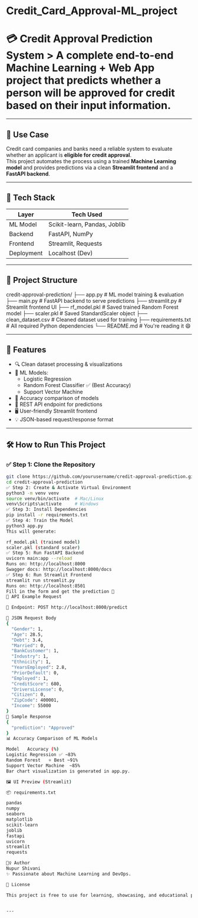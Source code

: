 # Credit_Card_Approval-ML_project
# 💳 Credit Approval Prediction System  > A complete end-to-end Machine Learning + Web App project that predicts whether a person will be approved for credit based on their input information.
---

## 🧠 Use Case

Credit card companies and banks need a reliable system to evaluate whether an applicant is **eligible for credit approval**.  
This project automates the process using a trained **Machine Learning model** and provides predictions via a clean **Streamlit frontend** and a **FastAPI backend**.

---

## 🚀 Tech Stack

| Layer      | Tech Used                         |
|------------|----------------------------------|
| ML Model   | Scikit-learn, Pandas, Joblib     |
| Backend    | FastAPI, NumPy                   |
| Frontend   | Streamlit, Requests              |
| Deployment | Localhost (Dev)                  |

---

## 📁 Project Structure

credit-approval-prediction/
├── app.py # ML model training & evaluation
├── main.py # FastAPI backend to serve predictions
├── streamlit.py # Streamlit frontend UI
├── rf_model.pkl # Saved trained Random Forest model
├── scaler.pkl # Saved StandardScaler object
├── clean_dataset.csv # Cleaned dataset used for training
├── requirements.txt # All required Python dependencies
└── README.md # You're reading it 😄


---

## 🎯 Features

- 🔍 Clean dataset processing & visualizations
- 🧠 ML Models:
  - Logistic Regression
  - Random Forest Classifier ✅ (Best Accuracy)
  - Support Vector Machine
- 🧪 Accuracy comparison of models
- 🔗 REST API endpoint for predictions
- 🖥️ User-friendly Streamlit frontend
- 💡 JSON-based request/response format

---

## 🛠️ How to Run This Project

### ✅ Step 1: Clone the Repository

```bash
git clone https://github.com/yourusername/credit-approval-prediction.git
cd credit-approval-prediction
✅ Step 2: Create & Activate Virtual Environment
python3 -m venv venv
source venv/bin/activate  # Mac/Linux
venv\Scripts\activate     # Windows
✅ Step 3: Install Dependencies
pip install -r requirements.txt
✅ Step 4: Train the Model
python3 app.py
This will generate:

rf_model.pkl (trained model)
scaler.pkl (standard scaler)
✅ Step 5: Run FastAPI Backend
uvicorn main:app --reload
Runs on: http://localhost:8000
Swagger docs: http://localhost:8000/docs
✅ Step 6: Run Streamlit Frontend
streamlit run streamlit.py
Runs on: http://localhost:8501
Fill in the form and get the prediction 🚀
🔁 API Example Request

📍 Endpoint: POST http://localhost:8000/predict

🔹 JSON Request Body
{
  "Gender": 1,
  "Age": 28.5,
  "Debt": 3.4,
  "Married": 0,
  "BankCustomer": 1,
  "Industry": 1,
  "Ethnicity": 1,
  "YearsEmployed": 2.8,
  "PriorDefault": 0,
  "Employed": 1,
  "CreditScore": 680,
  "DriversLicense": 0,
  "Citizen": 0,
  "ZipCode": 400001,
  "Income": 55000
}
🔹 Sample Response
{
  "prediction": "Approved"
}
📊 Accuracy Comparison of ML Models

Model	Accuracy (%)
Logistic Regression	✅ ~83%
Random Forest	⭐ Best ~91%
Support Vector Machine	~85%
Bar chart visualization is generated in app.py.

🖼️ UI Preview (Streamlit)

📦 requirements.txt

pandas
numpy
seaborn
matplotlib
scikit-learn
joblib
fastapi
uvicorn
streamlit
requests

🙋‍♀️ Author
Nupur Shivani
✨ Passionate about Machine Learning and DevOps.

📄 License

This project is free to use for learning, showcasing, and educational purposes.


---

